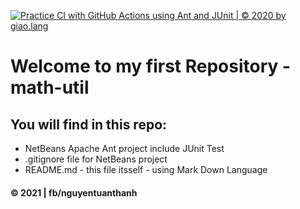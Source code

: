 [![Practice CI with GitHub Actions using Ant and JUnit | © 2020 by giao.lang](https://github.com/pain-and-gain/math-util/actions/workflows/math-util.yml/badge.svg)](https://github.com/pain-and-gain/math-util/actions/workflows/math-util.yml)


# Welcome to my first Repository - math-util

## You will find in this repo:

* NetBeans Apache Ant project include JUnit Test
* .gitignore file for NetBeans project
* README.md - this file itsself - using Mark Down Language

#### © 2021 | fb/nguyentuanthanh